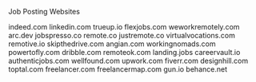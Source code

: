 

Job Posting Websites 

indeed.com
linkedin.com
trueup.io
flexjobs.com
weworkremotely.com
arc.dev
jobspresso.co
remote.co
justremote.co
virtualvocations.com
remotive.io
skipthedrive.com
angian.com
workingnomads.com
powertofly.com
dribble.com
remoteok.com
landing.jobs
careervault.io
authenticjobs.com
wellfound.com
upwork.com
fiverr.com
designhill.com
toptal.com
freelancer.com
freelancermap.com
gun.io
behance.net


